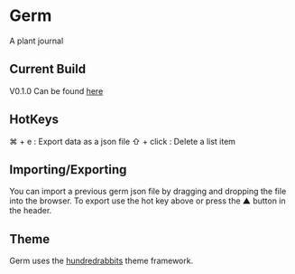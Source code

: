 # Germ
A plant journal
## Current Build
V0.1.0
Can be found [here](https://kind-bhabha-fd9dfe.netlify.com/)
## HotKeys
  ⌘ + e : Export data as a json file
  ⇧ + click : Delete a list item

## Importing/Exporting
You can import a previous germ json file by dragging and dropping the file into the browser.  To export use the hot key above or press the ▲ button in the header.

## Theme
Germ uses the [hundredrabbits](https://github.com/hundredrabbits/Themes) theme framework.  